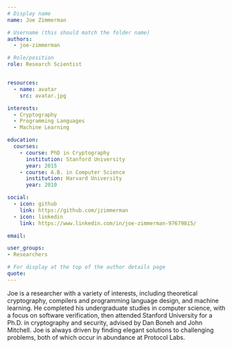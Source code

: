 ```yaml
---
# Display name
name: Joe Zimmerman

# Username (this should match the folder name)
authors:
  - joe-zimmerman

# Role/position
role: Research Scientist


resources:
  - name: avatar
    src: avatar.jpg

interests:
  - Cryptography
  - Programming Languages
  - Machine Learning

education:
  courses:
    - course: PhD in Cryptography
      institution: Stanford University
      year: 2015
    - course: A.B. in Computer Science
      institution: Harvard University
      year: 2010

social:
  - icon: github
    link: https://github.com/jzimmerman
  - icon: linkedin
    link: https://www.linkedin.com/in/joe-zimmerman-97679815/

email:

user_groups:
- Researchers

# For display at the top of the author details page
quote:
---
```

Joe is a researcher with a variety of interests, including theoretical cryptography, compilers and programming language design, and machine learning. He completed his undergraduate studies in computer science, with a focus on software verification, then attended Stanford University for a Ph.D. in cryptography and security, advised by Dan Boneh and John Mitchell. Joe is always driven by finding elegant solutions to challenging problems, both of which occur in abundance at Protocol Labs.
